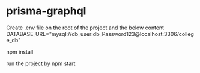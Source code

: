 # prisma-graphql

Create .env  file on the root of the project and the below content
DATABASE_URL="mysql://db_user:db_Password123@localhost:3306/college_db"

npm install

run the project by npm start
